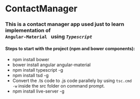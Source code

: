 # ContactManager
### This is a contact manager app used just to learn implementation of <code> Angular-Material </code> using *<code>Typescript</code>*
#### Steps to start with the project (npm and bower components):
  - npm install bower
  - bower install angular angular-material
  - npm install typescript -g
  - npm install tsd -g
  - Convert the .ts code to .js code parallely by using <code>tsc.cmd -w</code> inside the src folder on command prompt.
  - npm install live-server -g


